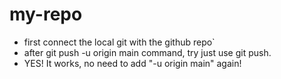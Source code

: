 # my-repo
- first connect the local git with the github repo`
- after git push -u origin main command, try just use git push.
- YES! It works, no need to add "-u origin main" again!
